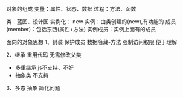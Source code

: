对象的组成
变量：属性、状态、数据
过程：方法、函数

类：蓝图、设计图
实例化： new
实例：由类创建的(new),有功能的
成员(member)：包括东西(属性+方法)
实例成员：实例上面有的成员


面向的对象思想
1、封装
  保护成员
  数据隐藏-方法
  强制访问权限
  便于理解

2、继承
  重用代码
  无需修改父类
  * 多重继承 js不支持、不好
  * 抽象类 不支持

3、多态
  抽象
  简化问题